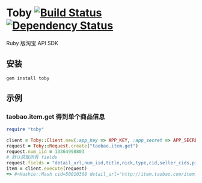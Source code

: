 # Toby [![Build Status](https://secure.travis-ci.org/yesmeck/toby.png)](http://travis-ci.org/yesmeck/toby) [![Dependency Status](https://gemnasium.com/yesmeck/toby.png)](https://gemnasium.com/yesmeck/toby)

Ruby 版淘宝 API SDK

## 安装

```
gem install toby
```

## 示例

### taobao.item.get 得到单个商品信息

```ruby
require "toby"

client = Toby::Client.new(:app_key => APP_KEY, :app_secret => APP_SECRET)
request = Toby::Request.create("taobao.item.get")
request.num_iid = 13364998803
# 默认获取所有 fields
request.fields = "detail_url,num_iid,title,nick,type,cid,seller_cids,pic_url,num,location,price"
item = client.execute(request)
=> #<Hashie::Mash cid=50010368 detail_url="http://item.taobao.com/item.htm?id=13364998803&spm=2014.12350568.0.0" location=#<Hashie::Mash city="嘉兴" state="浙江"> nick="勍杰旗舰店" num=992342 num_iid=13364998803 pic_url="http://img01.taobaocdn.com/bao/uploaded/i1/T1NV6JXltiXXbNURc1_042147.jpg" price="100.00" seller_cids=",469730817,437939819,437939818,441075878,437938900,437938899,437938898," title="正品开车防炫目司机墨镜太阳镜夜视镜偏光镜夹片钓鱼近视眼镜男女" type="fixed">
```
